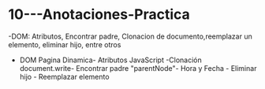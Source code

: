 # 10---Anotaciones-Practica
   -DOM: Atributos, Encontrar padre, Clonacion de documento,reemplazar un elemento, eliminar hijo, entre otros
   - DOM Pagina Dinamica- Atributos JavaScript -Clonación document.write- Encontrar padre "parentNode"- Hora y Fecha - Eliminar hijo - Reemplazar elemento 
